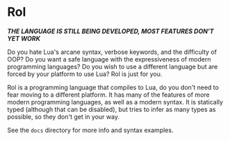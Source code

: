 # Rol

***THE LANGUAGE IS STILL BEING DEVELOPED, MOST FEATURES DON'T YET WORK***

Do you hate Lua's arcane syntax, verbose keywords, and the difficulty of OOP? Do you want a safe language with the expressiveness of modern programming languages? Do you wish to use a different language but are forced by your platform to use Lua? Rol is just for you.

Rol is a programming language that compiles to Lua, do you don't need to fear moving to a different platform. It has many of the features of more modern programming languages, as well as a modern syntax. It is statically typed (although that can be disabled), but tries to infer as many types as possible, so they don't get in your way.

See the `docs` directory for more info and syntax examples.